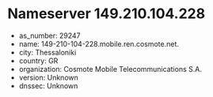 # Nameserver 149.210.104.228

* as_number: 29247
* name: 149-210-104-228.mobile.ren.cosmote.net.
* city: Thessaloniki
* country: GR
* organization: Cosmote Mobile Telecommunications S.A.
* version: Unknown
* dnssec: Unknown
